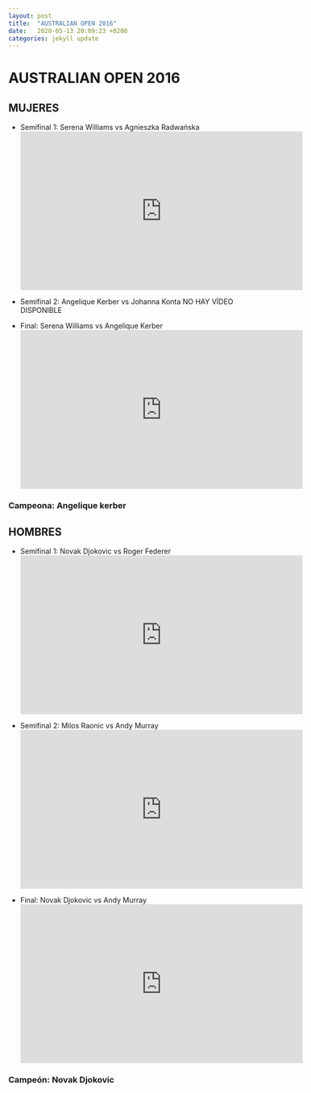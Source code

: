 ```yaml
---
layout: post
title:  "AUSTRALIAN OPEN 2016"
date:   2020-05-13 20:09:23 +0200
categories: jekyll update
---
```


# AUSTRALIAN OPEN 2016

## MUJERES
* Semifinal 1: Serena Williams vs Agnieszka Radwańska <iframe width="560" height="315" src="https://www.youtube.com/embed/1lVxEHdKJHM" frameborder="0" allow="accelerometer; autoplay; encrypted-media; gyroscope; picture-in-picture" allowfullscreen></iframe>

* Semifinal 2: Angelique Kerber vs Johanna Konta NO HAY VÍDEO DISPONIBLE

* Final: Serena Williams vs Angelique Kerber <iframe width="560" height="315" src="https://www.youtube.com/embed/ON14VVl2WBQ" frameborder="0" allow="accelerometer; autoplay; encrypted-media; gyroscope; picture-in-picture" allowfullscreen></iframe>

### Campeona: Angelique kerber

## HOMBRES
* Semifinal 1: Novak Djokovic vs Roger Federer  <iframe width="560" height="315" src="https://www.youtube.com/embed/YC8MXmn1lQY" frameborder="0" allow="accelerometer; autoplay; encrypted-media; gyroscope; picture-in-picture" allowfullscreen></iframe>

* Semifinal 2: Milos Raonic vs Andy Murray  <iframe width="560" height="315" src="https://www.youtube.com/embed/23h6wV5473I" frameborder="0" allow="accelerometer; autoplay; encrypted-media; gyroscope; picture-in-picture" allowfullscreen></iframe>

* Final: Novak Djokovic vs Andy Murray  <iframe width="560" height="315" src="https://www.youtube.com/embed/XBVUAYyuMqg" frameborder="0" allow="accelerometer; autoplay; encrypted-media; gyroscope; picture-in-picture" allowfullscreen></iframe>

### Campeón: Novak Djokovic
